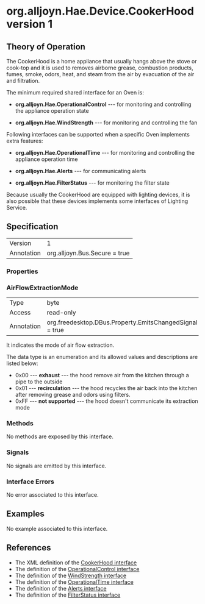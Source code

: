 # org.alljoyn.Hae.Device.CookerHood version 1

## Theory of Operation

The CookerHood is a home appliance that usually hangs above the stove or
cook-top and it is used to removes airborne grease, combustion products, fumes,
smoke, odors, heat, and steam from the air by evacuation of the air and
filtration.

The minimum required shared interface for an Oven is:

  * **org.alljoyn.Hae.OperationalControl** --- for monitoring and controlling
    the appliance operation state

  * **org.alljoyn.Hae.WindStrength** --- for monitoring and controlling the fan

Following interfaces can be supported when a specific Oven implements extra
features:

  * **org.alljoyn.Hae.OperationalTime** --- for monitoring and controlling the
    appliance operation time

  * **org.alljoyn.Hae.Alerts** --- for communicating alerts

  * **org.alljoyn.Hae.FilterStatus** --- for monitoring the filter state

Because usually the CookerHood are equipped with lighting devices, it is also
possible that these devices implements some interfaces of Lighting Service.

## Specification

|            |                               |
| ---------- | ----------------------------- |
| Version    | 1                             |
| Annotation | org.alljoyn.Bus.Secure = true |

### Properties

### AirFlowExtractionMode

|            |                                                         |
| ---------- | ------------------------------------------------------- |
| Type       | byte                                                    |
| Access     | read-only                                               |
| Annotation | org.freedesktop.DBus.Property.EmitsChangedSignal = true |

It indicates the mode of air flow extraction. 

The data type is an enumeration and its allowed values and descriptions are
listed below:

  * 0x00 --- **exhaust** --- the hood remove air from the kitchen through a
    pipe to the outside 
  * 0x01 --- **recirculation** ---  the hood recycles the air back into the
    kitchen after removing grease and odors using filters. 
  * 0xFF --- **not supported** --- the hood doesn't communicate its extraction
    mode

### Methods

No methods are exposed by this interface.

### Signals

No signals are emitted by this interface.

### Interface Errors

No error associated to this interface.

## Examples

No example associated to this interface.

## References

  * The XML definition of the [CookerHood interface](CookerHood-v1.xml)
  * The definition of the [OperationalControl interface](/org.alljoyn.Hae/OperationalControl-v1)
  * The definition of the [WindStrength interface](/org.alljoyn.Hae/WindStrength-v1)
  * The definition of the [OperationalTime interface](/org.alljoyn.Hae/OperationalTime-v1)
  * The definition of the [Alerts interface](/org.alljoyn.Hae/Alerts-v1)
  * The definition of the [FilterStatus interface](/org.alljoyn.Hae/FilterStatus-v1)
